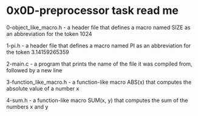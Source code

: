 # 0x0D-preprocessor task read me

0-object_like_macro.h - a header file that defines a macro named SIZE as an abbreviation for the token 1024

1-pi.h - a header file that defines a macro named PI as an abbreviation for the token 3.14159265359

2-main.c - a program that prints the name of the file it was compiled from, followed by a new line

3-function_like_macro.h - a function-like macro ABS(x) that computes the absolute value of a number x

4-sum.h - a function-like macro SUM(x, y) that computes the sum of the numbers x and y
